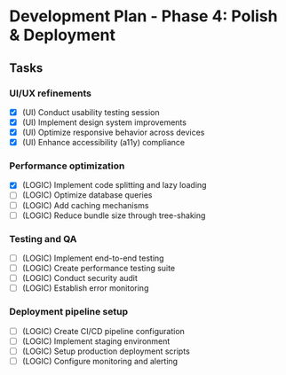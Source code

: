 # Development Plan - Phase 4: Polish & Deployment

## Tasks

### UI/UX refinements
- [x] (UI) Conduct usability testing session
- [x] (UI) Implement design system improvements
- [x] (UI) Optimize responsive behavior across devices
- [x] (UI) Enhance accessibility (a11y) compliance

### Performance optimization
- [x] (LOGIC) Implement code splitting and lazy loading
- [ ] (LOGIC) Optimize database queries
- [ ] (LOGIC) Add caching mechanisms
- [ ] (LOGIC) Reduce bundle size through tree-shaking

### Testing and QA
- [ ] (LOGIC) Implement end-to-end testing
- [ ] (LOGIC) Create performance testing suite
- [ ] (LOGIC) Conduct security audit
- [ ] (LOGIC) Establish error monitoring

### Deployment pipeline setup
- [ ] (LOGIC) Create CI/CD pipeline configuration
- [ ] (LOGIC) Implement staging environment
- [ ] (LOGIC) Setup production deployment scripts
- [ ] (LOGIC) Configure monitoring and alerting